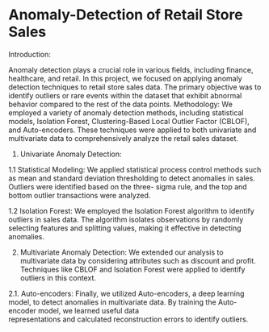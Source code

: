 # Anomaly-Detection of Retail Store Sales

Introduction:

Anomaly detection plays a crucial role in various fields, including finance, healthcare, and retail. In this project, we focused on applying anomaly detection techniques to retail store sales data. The primary objective was to identify outliers or rare events within the dataset that exhibit abnormal behavior compared to the rest of the data points.
Methodology:
We employed a variety of anomaly detection methods, including statistical models, Isolation Forest, Clustering-Based Local Outlier Factor (CBLOF), and Auto-encoders. These techniques were applied to both univariate and multivariate data to comprehensively analyze the retail sales dataset.

1. Univariate Anomaly Detection:

  1.1 Statistical Modeling: 
  We applied statistical process control methods such as mean and standard deviation thresholding to detect anomalies in sales. Outliers were identified based on the three-    sigma rule, and the top and bottom outlier transactions were analyzed.

  1.2 Isolation Forest:
  We employed the Isolation Forest algorithm to identify outliers in sales data. The algorithm isolates observations by randomly selecting features and splitting values,   making it effective in detecting anomalies.

2. Multivariate Anomaly Detection:
We extended our analysis to multivariate data by considering attributes such as discount and profit. Techniques like CBLOF and Isolation Forest were applied to identify outliers in this context.

  2.1. Auto-encoders:
  Finally, we utilized Auto-encoders, a deep learning model, to detect anomalies in multivariate data. By training the Auto- 
  encoder model, we learned useful data            
  representations and calculated reconstruction errors to identify outliers.
